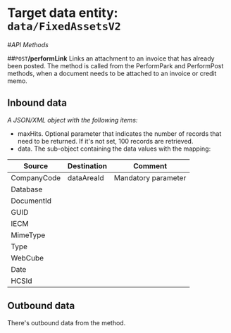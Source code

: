 # Target data entity: `data/FixedAssetsV2`

#_API Methods_

##`POST`**/performLink**
Links an attachment to an invoice that has already been posted. The method is called from the PerformPark and PerformPost methods, when a document needs to be attached to an invoice or credit memo.

## Inbound data

_A JSON/XML object with the following items:_
- maxHits. Optional parameter that indicates the number of records that need to be returned. If it's not set, 100 records are retrieved.
- data. The sub-object containing the data values with the mapping:

| Source | Destination | Comment |
|--|--|--|
| CompanyCode | dataAreaId | Mandatory parameter |
| Database | | |
| DocumentId | | |
| GUID | | |
| IECM | | |
| MimeType | | |
| Type | | |
| WebCube | | |
| Date | | |
| HCSId | | |

## Outbound data
There's outbound data from the method.